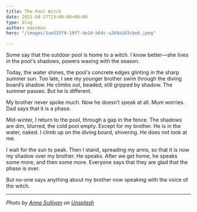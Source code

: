 ```yaml
---
title: The Pool Witch
date: 2021-08-17T23:00:00+00:00
type: blog
author: maosboo
hero: "/images/1ae535f0-19f7-4e2d-b64c-a269a103cbe6.jpeg"

---
```

Some say that the outdoor pool is home to a witch. I know better—she lives in the pool's shadows, powers waxing with the season.

Today, the water shines, the pool's concrete edges glinting in the sharp summer sun. Too late, I see my younger brother swim through the diving board’s shadow. He climbs out, beaded, still gripped by shadow. The summer passes. But he is different.

My brother never spoke much. Now he doesn’t speak at all. Mum worries. Dad says that it is a phase.

Mid-winter, I return to the pool, through a gap in the fence. The shadows are dim, blurred, the cold pool empty. Except for my brother. He is in the water, naked. I climb up on the diving board, shivering. He does not look at me.

I wait for the sun to peak. Then I stand, spreading my arms, so that it is now my shadow over my brother. He speaks. After we get home, he speaks some more, and then some more. Everyone says that they are glad that the phase is over.

But no-one says anything about my brother now speaking with the voice of the witch.

***

_Photo by_ [_Anna Sullivan_](https://unsplash.com/@aesullivan2010?utm_source=unsplash&utm_medium=referral&utm_content=creditCopyText) _on_ [_Unsplash_](https://unsplash.com/s/photos/outdoor-swimming-pool?utm_source=unsplash&utm_medium=referral&utm_content=creditCopyText)

<!--from [https://www.buttons.social--](https://www.buttons.social-- "https://www.buttons.social--")>

	<a href="[https://www.facebook.com/sharer/sharer.php?u=](https://www.facebook.com/sharer/sharer.php?u= "https://www.facebook.com/sharer/sharer.php?u="){{ .Permalink }}&quote={{ .Title }}%20-%20{{ .Site.Title }}" target="_blank" title="Share on Facebook" style="display:inline-block;vertical-align:middle;width:2em;height:2em;border-radius:50%;box-shadow:.1em .1em 0.5em rgba(0,0,0,.3);background:#3b5998;">

		<svg style="display:block;fill:#fff;height:44%;margin:28% auto;" viewBox="0 -256 864 1664">

			<path transform="matrix(1,0,0,-1,-95,1280)" d="M 959,1524 V 1260 H 802 q -86,0 -116,-36 -30,-36 -30,-108 V 927 H 949 L 910,631 H 656 V -128 H 350 V 631 H 95 v 296 h 255 v 218 q 0,186 104,288.5 104,102.5 277,102.5 147,0 228,-12 z" />

		</svg>

	</a>

	<a href="[https://twitter.com/intent/tweet/?text=](https://twitter.com/intent/tweet/?text= "https://twitter.com/intent/tweet/?text="){{ .Title }}&amp;url={{ .Permalink }}&via=stephenajulu&amp;hashtags={{ .Params.tags }}" target="_blank" title="Tweet on Twitter" style="display:inline-block;vertical-align:middle;width:2em;height:2em;border-radius:50%;box-shadow:.1em .1em 0.5em rgba(0,0,0,.3);background:#1b95e0;">

		<svg style="display:block;fill:#fff;height:36%;margin:32% auto;" viewBox="0 -256 1576 1280">

			<path transform="matrix(1,0,0,-1,-44,1024)" d="m 1620,1128 q -67,-98 -162,-167 1,-14 1,-42 0,-130 -38,-259.5 Q 1383,530 1305.5,411 1228,292 1121,200.5 1014,109 863,54.5 712,0 540,0 269,0 44,145 q 35,-4 78,-4 225,0 401,138 -105,2 -188,64.5 -83,62.5 -114,159.5 33,-5 61,-5 43,0 85,11 Q 255,532 181.5,620.5 108,709 108,826 v 4 q 68,-38 146,-41 -66,44 -105,115 -39,71 -39,154 0,88 44,163 Q 275,1072 448.5,982.5 622,893 820,883 q -8,38 -8,74 0,134 94.5,228.5 94.5,94.5 228.5,94.5 140,0 236,-102 109,21 205,78 -37,-115 -142,-178 93,10 186,50 z" />

		</svg>

	</a>

	<a href="[https://reddit.com/submit/?url=](https://reddit.com/submit/?url= "https://reddit.com/submit/?url="){{.Permalink}}&amp;resubmit=true&amp;title={{.Title}}" target="_blank" title="Submit to Reddit" style="display:inline-block;vertical-align:middle;width:2em;height:2em;border-radius:50%;box-shadow:.1em .1em 0.5em rgba(0,0,0,.3);background:#ff4500;">

		<svg style="display:block;fill:#fff;height:46%;margin:26% auto;" viewBox="0 -256 1792 1692">

			<path transform="matrix(1,0,0,-1,0,1280)" d="m 1792,690 q 0,-58 -29,-105.5 -30,-47.5 -80,-72.5 12,-46 12,-96 0,-155 -106,-287 Q 1482,-3 1298,-79.5 1114,-156 898,-156 682,-156 498.5,-79.5 315,-3 208.5,129 102,261 102,416 q 0,47 11,94 Q 62,535 31,583.5 0,632 0,690 q 0,82 58,140.5 58,58.5 141,58.5 85,0 145,-63 218,152 515,162 l 116,521 q 3,13 15,21 12,8 26,5 l 369,-81 q 18,37 54,60 36,22 79,22 62,0 106,-43 44,-44 44,-106 0,-62 -44,-106 -44,-44 -106,-44 -62,0 -105,44 -44,43 -44,105 l -334,74 -104,-472 q 300,-9 519,-160 58,61 143,61 83,0 141,-58.5 58,-58.5 58,-140.5 z M 418,491 q 0,-62 43.5,-106 43.5,-44 105.5,-44 62,0 106,44 44,44 44,106 0,62 -44,105.5 Q 629,640 567,640 506,640 462,596 418,552 418,491 z m 810,-355 q 11,11 11,26 0,15 -11,26 -10,10 -25,10 -15,0 -26,-10 -41,-42 -121,-62 -80,-20 -160,-20 -80,0 -160,20 -80,20 -121,62 -11,10 -26,10 -15,0 -25,-10 Q 553,178 553,162.5 553,147 564,136 607,93 682.5,68 758,43 805,38.5 852,34 896,34 q 44,0 91,4.5 47,4.5 123,29.5 75,25 118,68 z m -3,205 q 62,0 106,44 43,44 43,106 0,61 -44,105 -44,44 -105,44 -62,0 -106,-43.5 -44,-43.5 -44,-105.5 0,-62 44,-106 44,-44 106,-44 z" />

		</svg>

	</a>

	<a href="whatsapp://send?text={{.Title}}%0D%0A{{ .Summary | truncate 170 }}%0D%0AWritten%20by%20{{.Params.authors}}%0D%0ASource%20{{.Permalink}}" title="Send via WhatsApp" style="display:inline-block;vertical-align:middle;width:2em;height:2em;border-radius:50%;box-shadow:.1em .1em 0.5em rgba(0,0,0,.3);background:#43d854;">

		<svg style="display:block;fill:#fff;height:44%;margin:28% auto;" viewBox="0 -256 1536 1548">

			<path transform="matrix(1,0,0,-1,0,1158)" d="m 985,562 q 13,0 98,-44 84,-44 89,-53 2,-5 2,-15 0,-33 -17,-76 -16,-39 -71,-65.5 -55,-26.5 -102,-26.5 -57,0 -190,62 -98,45 -170,118 -72,73 -148,185 -72,107 -71,194 v 8 q 3,91 74,158 24,22 52,22 6,0 18,-1 12,-2 19,-2 19,0 26.5,-6 7.5,-7 15.5,-28 8,-20 33,-88 25,-68 25,-75 0,-21 -34.5,-57.5 Q 599,735 599,725 q 0,-7 5,-15 34,-73 102,-137 56,-53 151,-101 12,-7 22,-7 15,0 54,48.5 39,48.5 52,48.5 z M 782,32 q 127,0 244,50 116,50 200,134 84,84 134,200.5 50,116.5 50,243.5 0,127 -50,243.5 -50,116.5 -134,200.5 -84,84 -200,134 -117,50 -244,50 -127,0 -243.5,-50 Q 422,1188 338,1104 254,1020 204,903.5 154,787 154,660 154,457 274,292 L 195,59 437,136 Q 595,32 782,32 z m 0,1382 q 153,0 293,-60 139,-60 240,-161 101,-101 161,-240.5 Q 1536,813 1536,660 1536,507 1476,367.5 1416,228 1315,127 1214,26 1075,-34 935,-94 782,-94 587,-94 417,0 L 0,-134 136,271 Q 28,449 28,660 q 0,153 60,292.5 60,139.5 161,240.5 101,101 240.5,161 139.5,60 292.5,60 z" />

		</svg>

	</a>

	<a href="[https://telegram.me/share/url?text=](https://telegram.me/share/url?text= "https://telegram.me/share/url?text="){{.Title}}%0D%0A{{ .Summary | truncate 170 }}}%0D%0AWritten%20by%20{{.Params.authors}}&amp;url={{.Permalink}}" target="_blank" title="Send via Telegram" style="display:inline-block;vertical-align:middle;width:2em;height:2em;border-radius:50%;box-shadow:.1em .1em 0.5em rgba(0,0,0,.3);background:#39a7da;">

		<svg style="display:block;fill:#fff;height:42%;margin:29% auto;" viewBox="0 -256 1150 817.4">

			<path d="m 824.4,511.7 147,-693 c 6,-29.3 3,-50.3 -10,-63 -13,-12.7 -31,-15 -52,-7 L 45.45,81.65 c -19.3,7.3 -32.5,15.7 -39.504,25.05 -7,9.3 -7.8,18.2 -2.5,26.5 5.3,8.3 16.004,14.8 32.004,19.5 l 220.95,69 513,-323 c 14,-9.3 25,-11.3 32,-6 5,3.3 3,8.25 -4,14.95 l -415,375.05 0,0 0,0 -16,228 c 15.3,0 30.3,-7 45,-22 l 108,-104 224,165 c 43,24 70,11 81,-38 z" />

		</svg>

	</a>

	<a href="[https://www.linkedin.com/shareArticle?mini=true&amp;url=](https://www.linkedin.com/shareArticle?mini=true&amp;url= "https://www.linkedin.com/shareArticle?mini=true&amp;url="){{.Permalink}}&amp;title={{.Title}}&amp;summary={{ .Summary }}&amp;source={{.Permalink}}" target="_blank" title="Share on LinkedIn" style="display:inline-block;vertical-align:middle;width:2em;height:2em;border-radius:50%;box-shadow:.1em .1em 0.5em rgba(0,0,0,.3);background:#0077b5;">

		<svg style="display:block;fill:#fff;height:42%;margin:29% auto;" viewBox="0 -256 1536 1468">

			<path transform="matrix(1,0,0,-1,0,1132)" d="M 349,911 V -80 H 19 v 991 h 330 z m 21,306 q 1,-73 -50.5,-122 Q 268,1046 184,1046 h -2 q -82,0 -132,49 -50,49 -50,122 0,74 51.5,123 51.5,48 134.5,48 83,0 133,-48 50,-49 51,-123 z M 1536,488 V -80 h -329 v 530 q 0,105 -40,164.5 Q 1126,674 1040,674 977,674 934.5,639.5 892,605 871,554 860,524 860,473 V -80 H 531 q 2,399 2,647 0,248 -1,296 l -1,48 H 860 V 767 h -2 q 20,32 41,56 21,24 56.5,52 35.5,28 87.5,43.5 51,15.5 114,15.5 171,0 275,-113.5 Q 1536,707 1536,488 z" />

		</svg>

	</a>

	<a href="[https://mix.com/add?url=](https://mix.com/add?url= "https://mix.com/add?url="){{.Permalink}}" target="_blank" title="Add to Mix" style="display:inline-block;vertical-align:middle;width:2em;height:2em;border-radius:50%;box-shadow:.1em .1em 0.5em rgba(0,0,0,.3);background:#F3782B;">

		<svg style="display:block;fill:#fff;height:38%;margin:31% auto;" viewBox="0 0 448 512">

			<path d="M0 64v348.9c0 56.2 88 58.1 88 0V174.3c7.9-52.9 88-50.4 88 6.5v175.3c0 57.9 96 58 96 0V240c5.3-54.7 88-52.5 88 4.3v23.8c0 59.9 88 56.6 88 0V64H0z" />

		</svg>

	</a>

	<a href="[https://pinterest.com/pin/create/button/?url=](https://pinterest.com/pin/create/button/?url= "https://pinterest.com/pin/create/button/?url="){{.Permalink}}&amp;media={{ .Params.hero | absURL }}&amp;description={{.Description}}" target="_blank" title="Pin on Pinterest" style="display:inline-block;vertical-align:middle;width:2em;height:2em;border-radius:50%;box-shadow:.1em .1em 0.5em rgba(0,0,0,.3);background:#E60023;">

  		<svg style="display:block;fill:#fff;height:36%;margin:32% auto;" viewBox="0 0 384 512">

      			<path d="M204 6.5C101.4 6.5 0 74.9 0 185.6 0 256 39.6 296 63.6 296c9.9 0 15.6-27.6 15.6-35.4 0-9.3-23.7-29.1-23.7-67.8 0-80.4 61.2-137.4 140.4-137.4 68.1 0 118.5 38.7 118.5 109.8 0 53.1-21.3 152.7-90.3 152.7-24.9 0-46.2-18-46.2-43.8 0-37.8 26.4-74.4 26.4-113.4 0-66.2-93.9-54.2-93.9 25.8 0 16.8 2.1 35.4 9.6 50.7-13.8 59.4-42 147.9-42 209.1 0 18.9 2.7 37.5 4.5 56.4 3.4 3.8 1.7 3.4 6.9 1.5 50.4-69 48.6-82.5 71.4-172.8 12.3 23.4 44.1 36 69.3 36 106.2 0 153.9-103.5 153.9-196.8C384 71.3 298.2 6.5 204 6.5z"/>

  		</svg>

  	</a>

	<a href="[https://news.ycombinator.com/submitlink?u=](https://news.ycombinator.com/submitlink?u= "https://news.ycombinator.com/submitlink?u="){{.Permalink}}&t={{.Title}}-{{.Site.Title}}" target="_blank" title="Submit to HackerNews" style="display:inline-block;vertical-align:middle;width:2em;height:2em;border-radius:50%;box-shadow:.1em .1em 0.5em rgba(0,0,0,.3);background:#ff4000;">

  		<svg style="display:block;fill:#fff;height:36%;margin:32% auto;" viewBox="0 0 140 140">

      			<path d="M60.94 82.314L17 0h20.08l25.85 52.093c.397.927.86 1.888 1.39 2.883.53.994.995 2.02 1.393 3.08.265.4.463.764.596 1.095.13.334.262.63.395.898.662 1.325 1.26 2.618 1.79 3.877.53 1.26.993 2.42 1.39 3.48 1.06-2.254 2.22-4.673 3.48-7.258 1.26-2.585 2.552-5.27 3.877-8.052L103.49 0h18.69L77.84 83.308v53.087h-16.9v-54.08z"/>

  		</svg>

  	</a>

	<a href="mailto:?subject={{.Title}}%20%3A%20{{.Permalink}}&amp;body={{ .Summary | truncate 170 }}%0D%0AWritten%20by%20{{.Params.authors}}%0D%0ARead More%3A%20{{.Permalink}}" target="_blank" title="Send via Email" style="display:inline-block;vertical-align:middle;width:2em;height:2em;border-radius:50%;box-shadow:.1em .1em 0.5em rgba(0,0,0,.3);background:#555;">

		<svg style="display:block;fill:#fff;height:36%;margin:32% auto;" viewBox="0 -256 1792 1408">

			<path transform="matrix(1,0,0,-1,0,1024)" d="M 1792,826 V 32 q 0,-66 -47,-113 -47,-47 -113,-47 H 160 Q 94,-128 47,-81 0,-34 0,32 V 826 Q 44,777 101,739 463,493 598,394 655,352 690.5,328.5 726,305 785,280.5 844,256 895,256 h 1 1 q 51,0 110,24.5 59,24.5 94.5,48 35.5,23.5 92.5,65.5 170,123 498,345 57,39 100,87 z m 0,294 q 0,-79 -49,-151 -49,-72 -122,-123 -376,-261 -468,-325 -10,-7 -42.5,-30.5 -32.5,-23.5 -54,-38 Q 1035,438 1004.5,420 974,402 947,393 q -27,-9 -50,-9 h -1 -1 q -23,0 -50,9 -27,9 -57.5,27 -30.5,18 -52,32.5 -21.5,14.5 -54,38 Q 649,514 639,521 548,585 377,703.5 206,822 172,846 110,888 55,961.5 0,1035 0,1098 q 0,78 41.5,130 41.5,52 118.5,52 h 1472 q 65,0 112.5,-47 47.5,-47 47.5,-113 z" />

		</svg>

	</a>

	<a onclick="window.print()" target="_blank" title="Print this" style="display:inline-block;vertical-align:middle;width:2em;height:2em;border-radius:50%;box-shadow:.1em .1em 0.5em rgba(0,0,0,.3);background:#555;">

		<svg style="display:block;fill:#fff;height:36%;margin:32% auto;" viewBox="0 0 512 512">

      			<path d="M448 192V77.25c0-8.49-3.37-16.62-9.37-22.63L393.37 9.37c-6-6-14.14-9.37-22.63-9.37H96C78.33 0 64 14.33 64 32v160c-35.35 0-64 28.65-64 64v112c0 8.84 7.16 16 16 16h48v96c0 17.67 14.33 32 32 32h320c17.67 0 32-14.33 32-32v-96h48c8.84 0 16-7.16 16-16V256c0-35.35-28.65-64-64-64zm-64 256H128v-96h256v96zm0-224H128V64h192v48c0 8.84 7.16 16 16 16h48v96zm48 72c-13.25 0-24-10.75-24-24 0-13.26 10.75-24 24-24s24 10.74 24 24c0 13.25-10.75 24-24 24z"/>

  		</svg>

  	</a>

	<a onclick="CopyLink()" target="_blank" title="Copy Link" style="display:inline-block;vertical-align:middle;width:2em;height:2em;border-radius:50%;box-shadow:.1em .1em 0.5em rgba(0,0,0,.3);background:#555;">

  		<svg style="display:block;fill:#fff;height:36%;margin:32% auto;" viewBox="0 0 512 512">

      			<path d="M326.612 185.391c59.747 59.809 58.927 155.698.36 214.59-.11.12-.24.25-.36.37l-67.2 67.2c-59.27 59.27-155.699 59.262-214.96 0-59.27-59.26-59.27-155.7 0-214.96l37.106-37.106c9.84-9.84 26.786-3.3 27.294 10.606.648 17.722 3.826 35.527 9.69 52.721 1.986 5.822.567 12.262-3.783 16.612l-13.087 13.087c-28.026 28.026-28.905 73.66-1.155 101.96 28.024 28.579 74.086 28.749 102.325.51l67.2-67.19c28.191-28.191 28.073-73.757 0-101.83-3.701-3.694-7.429-6.564-10.341-8.569a16.037 16.037 0 0 1-6.947-12.606c-.396-10.567 3.348-21.456 11.698-29.806l21.054-21.055c5.521-5.521 14.182-6.199 20.584-1.731a152.482 152.482 0 0 1 20.522 17.197zM467.547 44.449c-59.261-59.262-155.69-59.27-214.96 0l-67.2 67.2c-.12.12-.25.25-.36.37-58.566 58.892-59.387 154.781.36 214.59a152.454 152.454 0 0 0 20.521 17.196c6.402 4.468 15.064 3.789 20.584-1.731l21.054-21.055c8.35-8.35 12.094-19.239 11.698-29.806a16.037 16.037 0 0 0-6.947-12.606c-2.912-2.005-6.64-4.875-10.341-8.569-28.073-28.073-28.191-73.639 0-101.83l67.2-67.19c28.239-28.239 74.3-28.069 102.325.51 27.75 28.3 26.872 73.934-1.155 101.96l-13.087 13.087c-4.35 4.35-5.769 10.79-3.783 16.612 5.864 17.194 9.042 34.999 9.69 52.721.509 13.906 17.454 20.446 27.294 10.606l37.106-37.106c59.271-59.259 59.271-155.699.001-214.959z"/>

  		</svg>

  	</a>

<!--end buttons.social-->

<script>

    function copyTextToClipboard(text) {

  var textArea = document.createElement("textarea");

  //

  // *** This styling is an extra step which is likely not required. ***

  //

  // Why is it here? To ensure:

  // 1. the element is able to have focus and selection.

  // 2. if element was to flash render it has minimal visual impact.

  // 3. less flakyness with selection and copying which **might** occur if

  //    the textarea element is not visible.

  //

  // The likelihood is the element won't even render, not even a flash,

  // so some of these are just precautions. However in IE the element

  // is visible whilst the popup box asking the user for permission for

  // the web page to copy to the clipboard.

  //

  // Place in top-left corner of screen regardless of scroll position.

  textArea.style.position = 'fixed';

  textArea.style.top = 0;

  textArea.style.left = 0;

  // Ensure it has a small width and height. Setting to 1px / 1em

  // doesn't work as this gives a negative w/h on some browsers.

  textArea.style.width = '2em';

  textArea.style.height = '2em';

  // We don't need padding, reducing the size if it does flash render.

  textArea.style.padding = 0;

  // Clean up any borders.

  textArea.style.border = 'none';

  textArea.style.outline = 'none';

  textArea.style.boxShadow = 'none';

  // Avoid flash of white box if rendered for any reason.

  textArea.style.background = 'transparent';

  textArea.value = text;

  document.body.appendChild(textArea);

  textArea.select();

  try {

    var successful = document.execCommand('copy');

    var msg = successful ? 'successful' : 'unsuccessful';

    console.log('Copying link command was ' + msg);

  } catch (err) {

    console.log('Oops, unable to copy link');

  }

  document.body.removeChild(textArea);

}

function CopyLink() {

  copyTextToClipboard(location.href);

}

  </script>
